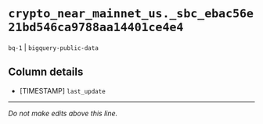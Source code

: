 # `crypto_near_mainnet_us._sbc_ebac56e21bd546ca9788aa14401ce4e4`
`bq-1` | `bigquery-public-data`

## Column details
* [TIMESTAMP] `last_update`

-------------------------------------------------------------------------------
*Do not make edits above this line.*
